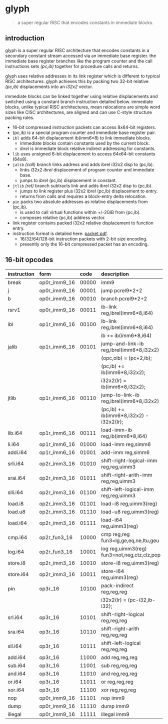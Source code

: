 # glyph

> a super regular RISC that encodes constants in immediate blocks.

## introduction

glyph is a super regular RISC architecture that encodes constants in a
secondary constant stream accessed via an immediate base register. the
immediate base register branches like the program counter and the call
instructions sets _(pc,ib)_ together for procedure calls and returns.

glyph uses relative addresses in its link register which is different
to typical RISC architectures. glyph achieves this by packing two 32-bit
relative _(pc,ib)_ displacements into an _i32x2_ vector.

immediate blocks can be linked together using relative displacements
and switched using a constant branch instruction detailed below.
immediate blocks, unlike typical RISC architectures, mean relocations
are simple word sizes like CISC architectures, are aligned and can use
C-style structure packing rules.

- 16-bit compressed instruction packets can access 8x64-bit registers.
- (pc,ib) is a special program counter and immediate base register pair.
- `ibl` adds 64-bit displacement ib(imm6*8) to link immediate blocks.
  - immediate blocks contain constants used by the current block.
  - _ibrel_ is immediate block relative indirect addressing for constants.
- `lib` uses unsigned 6-bit displacement to access 64x64-bit constants (64x8).
- `jalib` _(call)_ branch links address and adds ibrel i32x2 disp to (pc,ib).
  - links i32x2 _ibrel_ displacement of program counter and immediate base.
  - jumps to _ibrel_ (pc,ib) displacement in constant.
- `jtlib` _(ret)_ branch subtracts link and adds ibrel i32x2 disp to (pc,ib).
  - jumps to link register plus i32x2 _ibrel_ (pc,ib) displacement to entry.
  - returns from calls and requires a block-entry delta relocation.
- `pin` packs two absolute addresses as relative displacements from (pc,ib).
  - is used to call virtual functions within +/-2GiB from (pc,ib).
  - composes relative (pc,ib) address vector.
- link register contains packed i32x2 relative displacement to function entry.
- instruction format is detailed here: [packet.pdf](/doc/packet.pdf).
  - 16/32/64/128-bit instruction packets with 2-bit size encoding.
  - presently only the 16-bit compressed packet has an encoding.

## 16-bit opcodes

| instruction  | form         | code  | description                                 |
|:-------------|:-------------|:------|:--------------------------------------------|
| break        | op0r_imm9_16 | 00000 | imm9                                        |
| j            | op0r_imm9_16 | 00001 | jump pcrel9*2+2                             |
| b            | op0r_imm9_16 | 00010 | branch pcrel9*2+2                           |
| rsrv1        | op0r_imm9_16 | 00011 | ib-link reg,ibrel(imm6*8,i64)               |
| ibl          | op1r_imm6_16 | 00100 | ib-link reg,ibrel(imm6*8,i64)               |
|              |              |       |   ib += ib(imm6*8,i64)                      |
| jalib        | op1r_imm6_16 | 00101 | jump-and-link-ib reg,ibrel(imm6*8,i32x2)    |
|              |              |       |   (opc,oib) = (pc+2,ib);                    |
|              |              |       |   (pc,ib) += ib(imm6*8,i32x2);              |
|              |              |       |   i32x2(lr) = ib(imm6*8,i32x2);             |
| jtlib        | op1r_imm6_16 | 00110 | jump-to-link-ib reg,ibrel(imm6*8,i32x2)     |
|              |              |       |   (pc,ib) += ib(imm6*8,i32x2) - i32x2(lr);  |
| lib.i64      | op1r_imm6_16 | 00111 | load-imm-ib reg,ib(imm6*8,i64)              |
| li.i64       | op1r_imm6_16 | 01000 | load-imm reg,simm6                          |
| addi.i64     | op1r_imm6_16 | 01001 | add-imm reg,simm6                           |
| srli.i64     | op2r_imm3_16 | 01010 | shift-right-logical-imm reg,reg,uimm3       |
| srai.i64     | op2r_imm3_16 | 01011 | shift-right-arith-imm reg,reg,uimm3         |
| slli.i64     | op2r_imm3_16 | 01100 | shift-left-logical-imm reg,reg,uimm3        |
| load.i8      | op2r_imm3_16 | 01101 | load-i8 reg,uimm3(reg)                      |
| load.u8      | op2r_imm3_16 | 01110 | load-u8 reg,uimm3(reg)                      |
| load.i64     | op2r_imm3_16 | 01111 | load-i64 reg,uimm3(reg)                     |
| cmp.i64      | op2r_fun3_16 | 10000 | cmp reg,reg fun3=lg,ge,eq,ne,ltu,geu        |
| log.i64      | op2r_fun3_16 | 10001 | log reg,uimm3(reg) fun3=not,neg,ctz,clz,pop |
| store.i8     | op2r_imm3_16 | 10010 | store-i8 reg,uimm3(reg)                     |
| store.i64    | op2r_imm3_16 | 10011 | store-i64 reg,uimm3(reg)                    |
| pin          | op3r_16      | 10100 | pack-indirect reg,reg,reg                   |
|              |              |       |   i32x2(lr) = (pc-i32,ib-i32);              |
| srl.i64      | op3r_16      | 10101 | shift-right-logical reg,reg,reg             |
| sra.i64      | op3r_16      | 10110 | shift-right-arith reg,reg,reg               |
| sll.i64      | op3r_16      | 10111 | shift-left-logical reg,reg,reg              |
| add.i64      | op3r_16      | 11000 | add reg,reg,reg                             |
| sub.i64      | op3r_16      | 11001 | sub reg,reg,reg                             |
| and.i64      | op3r_16      | 11010 | and reg,reg,reg                             |
| or.i64       | op3r_16      | 11011 | or reg,reg,reg                              |
| xor.i64      | op3r_16      | 11100 | xor reg,reg,reg                             |
| nop          | op0r_imm9_16 | 11101 | nop imm9                                    |
| dump         | op0r_imm9_16 | 11110 | dump imm9                                   |
| illegal      | op0r_imm9_16 | 11111 | illegal imm9                                |
